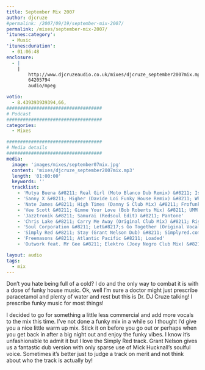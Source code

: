 ```yaml
---
title: September Mix 2007
author: djcruze
#permalink: /2007/09/19/september-mix-2007/
permalink: /mixes/september-mix-2007/
'itunes:category':
  - Music
'itunes:duration':
  - 01:06:48
enclosure:
  - |
    |
        http://www.djcruzeaudio.co.uk/mixes/djcruze_september2007mix.mp3
        64205794
        audio/mpeg

votio:
  - 8.439393939394,66,
###################################
# Podcast
###################################
categories:
  - Mixes

###################################
# Media details
###################################
media:
  image: 'images/mixes/september07mix.jpg'
  content: 'mixes/djcruze_september2007mix.mp3'
  length: '01:00:00'
  keywords: ''
  tracklist:
    - 'Mutya Buena &#8211; Real Girl (Moto Blanco Dub Remix) &#8211; Island Records'
    - 'Sanny X &#8211; Higher (Davide Loi Funky House Remix) &#8211; White'
    - 'Nate James &#8211; High Times (Danny S Club Mix) &#8211; Frofunk'
    - 'Vee Scott &#8211; Gimme Your Love (Bob Roberts Mix) &#8211; UMM'
    - 'Jazztronik &#8211; Samurai (Redsoul Edit) &#8211; Pantone'
    - 'Chris Lake &#8211; Carry Me Away (Original Club Mix) &#8211; Rising Music'
    - 'Soul Corporation &#8211; Let&#8217;s Go Together (Original Vocal Mix) &#8211; Brass'
    - 'Simply Red &#8211; Stay (Grant Nelson Dub) &#8211; Simplyred.com'
    - 'Freemasons &#8211; Atlantic Pacific &#8211; Loaded'
    - 'Outwork feat. Mr Gee &#8211; Elektro (Joey Negro Club Mix) &#8211; Defected'

layout: audio
tags:
  - mix
---
```


Don&#8217;t you hate being full of a cold? I do and the only way to combat it is with a dose of funky house music. Ok, well I&#8217;m sure a doctor might just prescribe paracetamol and plenty of water and rest but this is Dr. DJ Cruze talking! I prescribe funky music for most things!

I decided to go for something a little less commercial and add more vocals to the mix this time. I&#8217;ve not done a funky mix in a while so I thought I&#8217;d give you a nice little warm up mix. Stick it on before you go out or perhaps when you get back in after a big night out and enjoy the funky vibes. I know it&#8217;s unfashionable to admit it but I love the Simply Red track. Grant Nelson gives us a fantastic dub version with only sparse use of Mick Hucknall&#8217;s soulful voice. Sometimes it&#8217;s better just to judge a track on merit and not think about who the track is actually by!

[1]: http://www.djcruzeaudio.co.uk/mixes/djcruze_september2007mix.mp3
